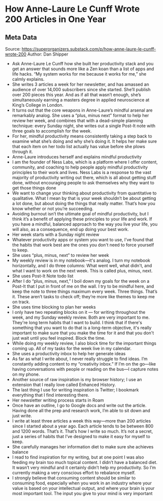 # How Anne-Laure Le Cunff Wrote 200 Articles in One Year

## Meta Data

Source:  https://superorganizers.substack.com/p/how-anne-laure-le-cunff-wrote-200 
Author: Dan Shipper

- Ask Anne-Laure Le Cunff how she built her productivity stack and you get an answer that sounds more like a Zen koan than a list of apps and life hacks. “My system works for me because it works for me,” she calmly explains.
- She writes 3 articles a week for her newsletter, and has amassed an audience of over 14,000 subscribers since she started. She’ll publish over 200 pieces this year. And as if all that wasn’t enough, she’s simultaneously earning a masters degree in applied neuroscience at King’s College in London.
- It turns out that the core weapons in Anne-Laure’s mindful arsenal are remarkably analog. She uses a “plus, minus next” format to help her review her week, and combines that with a dead-simple planning technique: every Sunday night, she writes out a single Post-It note with three goals to accomplish for the week.
- For her, mindful productivity means consistently taking a step back to examine what she’s doing and why she’s doing it. It helps her make sure that each item on her todo list actually has value before she plows through it.
- Anne-Laure introduces herself and explains mindful productivity
- I am the founder of Ness Labs, which is a platform where I offer content, community, and coaching to help people apply mindful productivity principles to their work and lives.
  Ness Labs is a response to the vast majority of productivity writing out there, which is all about getting stuff done, without encouraging people to ask themselves why they want to get those things done
- We want to change your thinking about productivity from quantitative to qualitative. What I mean by that is your week shouldn’t be about getting a lot done, but about doing the things that really matter. That’s how you know whether or not you’re succeeding.
- Avoiding burnout isn’t the ultimate goal of mindful productivity, but I think it’s a benefit of applying these principles to your life and work. If you have a mindful, balanced approach to the way you live your life, you will also, as a consequence, end up doing your best work.
- Her week starts with a Sunday night review
- Whatever productivity apps or system you want to use, I’ve found that the habits that work best are the ones you don't need to force yourself to keep.
- She uses “plus, minus, next” to review her week
- My weekly review is in my notebook—it's analog. I turn my notebook horizontally, and I do three columns: What went well, what didn't, and what I want to work on the next week. This is called plus, minus, next.
- She uses Post-It Note todo list
- After I do “plus, minus, next,” I boil down my goals for the week on a Post-It that I put in front of me on the wall. I try to be mindful here, and keep the note to three things maximum every week. Three things. That’s it. These aren’t tasks to check off; they’re more like themes to keep me on track.
- She uses time blocking to plan her weeks
- I only have two repeating blocks on it — for writing throughout the week, and my Sunday weekly review. Both are very important to me. They're long term habits that I want to build. I think that if there's something that you want to do that is a long-term objective, it's really important to make sure that you make the time for it and that you don't just wait until you feel inspired. Block the time.
- While doing my weekly review, I also block time for the important things coming up. All of my tasks for the week live in my calendar.
- She uses a productivity inbox to help her generate ideas
- As far as what I write about, I never really struggle to find ideas.
  I’m constantly adding content to my “creativity inbox.” If I’m on the go—like having conversations with people or reading on the bus—I capture notes on my phone.
- Another source of raw inspiration is my browser history; I use an extension that I really love called Enhanced History.
- The last thing I use for writing inspiration is Twitter; I bookmark everything that I find interesting there.
- Her newsletter writing process starts in Roam
- Once have an outline, I go to Google docs and write out the article. Having done all the prep and research work, I’m able to sit down and just write.
- I write at least three articles a week this way—more than 200 articles since I started about a year ago. Each article tends to be between 800 and 1200 words. That’s it. That’s how I write so much. It’s not a secret, just a series of habits that I’ve designed to make it easy for myself to keep.
- She carefully manages her information diet to make sure she achieves balance
- I read to find inspiration for my writing, but at one point I was also feeding my brain too much topical content. I didn’t have a balanced diet. It wasn’t very mindful and it certainly didn’t help my productivity. So I’m currently making a very conscious effort to rebalance myself.
- I strongly believe that consuming content should be similar to consuming food, especially when you work in an industry where your value is based on your intellectual output, and where your brain is your most important tool. The input you give to your mind is very important
